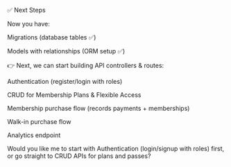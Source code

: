✅ Next Steps

Now you have:

Migrations (database tables ✅)

Models with relationships (ORM setup ✅)

👉 Next, we can start building API controllers & routes:

Authentication (register/login with roles)

CRUD for Membership Plans & Flexible Access

Membership purchase flow (records payments + memberships)

Walk-in purchase flow

Analytics endpoint

Would you like me to start with Authentication (login/signup with roles) first, or go straight to CRUD APIs for plans and passes?